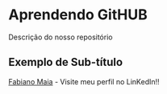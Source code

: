 Aprendendo GitHUB
==============

Descrição do nosso repositório

Exemplo de Sub-título
---------------------

[Fabiano Maia](https://www.linkedin.com/in/fabiano-maia-desenvolvedor) - Visite meu perfil no LinKedIn!!
